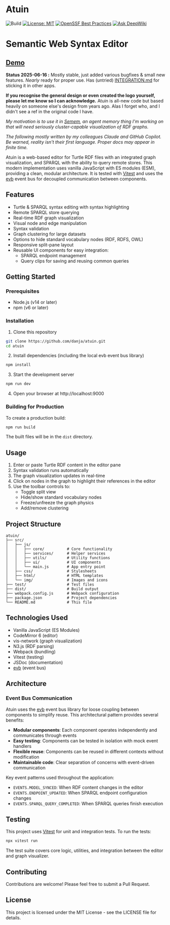 # Atuin

![Build](https://github.com/danja/atuin/actions/workflows/ci.yml/badge.svg)
[![License: MIT](https://img.shields.io/badge/License-MIT-yellow.svg)](LICENSE)
[![OpenSSF Best Practices](https://www.bestpractices.dev/projects/10583/badge)](https://www.bestpractices.dev/projects/10583) [![Ask DeepWiki](https://deepwiki.com/badge.svg)](https://deepwiki.com/danja/atuin)

# Semantic Web Syntax Editor

## [Demo](https://danja.github.io/atuin/)

**Status 2025-06-16 :** Mostly stable, just added various bugfixes & small new features. *Nearly* ready for proper use. Has (untried) [INTEGRATION.md](https://github.com/danja/atuin/blob/main/INTEGRATION.md) for sticking it in other apps. 

**If you recognise the general design or even created the logo yourself, please let me know so I can acknowledge.** Atuin is all-new code but based heavily on someone else's design from years ago. Alas I forget who, and I didn't see a ref in the original code I have.

*My motivation is to use it in [Semem](https://github.com/danja/semem), an agent memory thing I'm working on that will need seriously cluster-capable visualization of RDF graphs.*

_The following mostly written by my colleagues Claude and GitHub Copilot. Be warned, reality isn't their first language. Proper docs may appear in finite time._

Atuin is a web-based editor for Turtle RDF files with an integrated graph visualization, and SPARQL with the ability to query remote stores. This modern implementation uses vanilla JavaScript with ES modules (ESM), providing a clean, modular architecture. It is tested with [Vitest](https://vitest.dev/) and uses the [evb](https://github.com/danja/evb) event bus for decoupled communication between components.

## Features

- Turtle & SPARQL syntax editing with syntax highlighting
- Remote SPARQL store querying
- Real-time RDF graph visualization
- Visual node and edge manipulation
- Syntax validation
- Graph clustering for large datasets
- Options to hide standard vocabulary nodes (RDF, RDFS, OWL)
- Responsive split-pane layout
- Reusable UI components for easy integration:
  - SPARQL endpoint management
  - Query clips for saving and reusing common queries

## Getting Started

### Prerequisites

- Node.js (v14 or later)
- npm (v6 or later)

### Installation

1. Clone this repository

```sh
git clone https://github.com/danja/atuin.git
cd atuin
```

2. Install dependencies (including the local evb event bus library)

```sh
npm install
```

3. Start the development server

```sh
npm run dev
```

4. Open your browser at http://localhost:9000

### Building for Production

To create a production build:

```sh
npm run build
```

The built files will be in the `dist` directory.

## Usage

1. Enter or paste Turtle RDF content in the editor pane
2. Syntax validation runs automatically
3. The graph visualization updates in real-time
4. Click on nodes in the graph to highlight their references in the editor
5. Use the toolbar controls to:
   - Toggle split view
   - Hide/show standard vocabulary nodes
   - Freeze/unfreeze the graph physics
   - Add/remove clustering

## Project Structure

```
atuin/
├── src/
│   ├── js/
│   │   ├── core/          # Core functionality
│   │   ├── services/      # Helper services
│   │   ├── utils/         # Utility functions
│   │   ├── ui/            # UI components
│   │   └── main.js        # App entry point
│   ├── css/               # Stylesheets
│   ├── html/              # HTML templates
│   └── img/               # Images and icons
├── test/                  # Test files
├── dist/                  # Build output
├── webpack.config.js      # Webpack configuration
├── package.json           # Project dependencies
└── README.md              # This file
```

## Technologies Used

- Vanilla JavaScript (ES Modules)
- CodeMirror 6 (editor)
- vis-network (graph visualization)
- N3.js (RDF parsing)
- Webpack (bundling)
- Vitest (testing)
- JSDoc (documentation)
- [evb](https://github.com/danja/evb) (event bus)

## Architecture

### Event Bus Communication

Atuin uses the [evb](https://github.com/danja/evb) event bus library for loose coupling between components to simplify reuse. This architectural pattern provides several benefits:

- **Modular components**: Each component operates independently and communicates through events
- **Easy testing**: Components can be tested in isolation with mock event handlers
- **Flexible reuse**: Components can be reused in different contexts without modification
- **Maintainable code**: Clear separation of concerns with event-driven communication

Key event patterns used throughout the application:
- `EVENTS.MODEL_SYNCED`: When RDF content changes in the editor
- `EVENTS.ENDPOINT_UPDATED`: When SPARQL endpoint configuration changes  
- `EVENTS.SPARQL_QUERY_COMPLETED`: When SPARQL queries finish execution

## Testing

This project uses [Vitest](https://vitest.dev/) for unit and integration tests. To run the tests:

```sh
npx vitest run
```

The test suite covers core logic, utilities, and integration between the editor and graph visualizer.

## Contributing

Contributions are welcome! Please feel free to submit a Pull Request.

## License

This project is licensed under the MIT License - see the LICENSE file for details.
